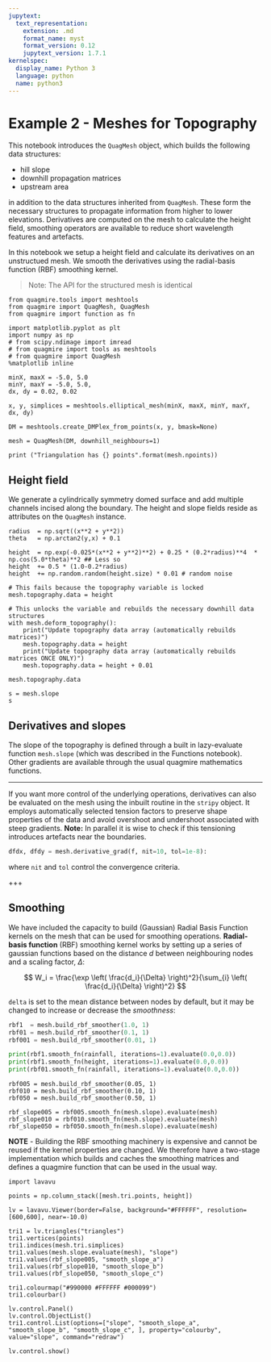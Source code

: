 ```yaml
---
jupytext:
  text_representation:
    extension: .md
    format_name: myst
    format_version: 0.12
    jupytext_version: 1.7.1
kernelspec:
  display_name: Python 3
  language: python
  name: python3
---
```


# Example 2 - Meshes for Topography 

This notebook introduces the `QuagMesh` object, which builds the following data structures:

- hill slope
- downhill propagation matrices
- upstream area

in addition to the data structures inherited from `QuagMesh`. These form the necessary structures to propagate information from higher to lower elevations. Derivatives are computed on the mesh to calculate the height field, smoothing operators are available to reduce short wavelength features and artefacts.

In this notebook we setup a height field and calculate its derivatives on an unstructued mesh. We smooth the derivatives using the radial-basis function (RBF) smoothing kernel.

> Note: The API for the structured mesh is identical



```{code-cell} ipython3
from quagmire.tools import meshtools
from quagmire import QuagMesh, QuagMesh
from quagmire import function as fn
```

```{code-cell} ipython3
import matplotlib.pyplot as plt
import numpy as np
# from scipy.ndimage import imread
# from quagmire import tools as meshtools
# from quagmire import QuagMesh
%matplotlib inline
```

```{code-cell} ipython3
minX, maxX = -5.0, 5.0
minY, maxY = -5.0, 5.0,
dx, dy = 0.02, 0.02

x, y, simplices = meshtools.elliptical_mesh(minX, maxX, minY, maxY, dx, dy)

DM = meshtools.create_DMPlex_from_points(x, y, bmask=None)
```

```{code-cell} ipython3
mesh = QuagMesh(DM, downhill_neighbours=1)

print ("Triangulation has {} points".format(mesh.npoints))
```

## Height field

We generate a cylindrically symmetry domed surface and add multiple channels incised along the boundary. The height and slope fields reside as attributes on the `QuagMesh` instance.

```{code-cell} ipython3
radius  = np.sqrt((x**2 + y**2))
theta   = np.arctan2(y,x) + 0.1

height  = np.exp(-0.025*(x**2 + y**2)**2) + 0.25 * (0.2*radius)**4  * np.cos(5.0*theta)**2 ## Less so
height  += 0.5 * (1.0-0.2*radius)
height  += np.random.random(height.size) * 0.01 # random noise
```

```{code-cell} ipython3
# This fails because the topography variable is locked
mesh.topography.data = height

# This unlocks the variable and rebuilds the necessary downhill data structures
with mesh.deform_topography():
    print("Update topography data array (automatically rebuilds matrices)")
    mesh.topography.data = height
    print("Update topography data array (automatically rebuilds matrices ONCE ONLY)")
    mesh.topography.data = height + 0.01
```

```{code-cell} ipython3
mesh.topography.data
```

```{code-cell} ipython3
s = mesh.slope
s
```

## Derivatives and slopes

The slope of the topography is defined through a built in lazy-evaluate function `mesh.slope` (which was described in the Functions notebook). Other gradients are available through the usual quagmire mathematics functions. 

---

If you want more control of the underlying operations, derivatives can also be evaluated on the mesh using the inbuilt routine in the `stripy` object. It employs automatically selected tension factors to preserve shape properties of the data and avoid overshoot and undershoot associated with steep gradients. **Note:** In parallel it is wise to check if this tensioning introduces artefacts near the boundaries.

```python
dfdx, dfdy = mesh.derivative_grad(f, nit=10, tol=1e-8):
```
where `nit` and `tol` control the convergence criteria.

+++

## Smoothing

We have included the capacity to build (Gaussian) Radial Basis Function kernels on the mesh that can be used for smoothing operations. **Radial-basis function** (RBF) smoothing kernel works by setting up a series of gaussian functions based on the distance $d$ between neighbouring nodes and a scaling factor, $\Delta$:

$$
W_i = \frac{\exp \left( \frac{d_i}{\Delta} \right)^2}{\sum_{i} \left( \frac{d_i}{\Delta} \right)^2}
$$

`delta` is set to the mean distance between nodes by default, but it may be changed to increase or decrease the _smoothness_:

```python
rbf1  = mesh.build_rbf_smoother(1.0, 1)
rbf01 = mesh.build_rbf_smoother(0.1, 1)
rbf001 = mesh.build_rbf_smoother(0.01, 1)

print(rbf1.smooth_fn(rainfall, iterations=1).evaluate(0.0,0.0))
print(rbf1.smooth_fn(height, iterations=1).evaluate(0.0,0.0))
print(rbf01.smooth_fn(rainfall, iterations=1).evaluate(0.0,0.0))
```

```{code-cell} ipython3
rbf005 = mesh.build_rbf_smoother(0.05, 1)
rbf010 = mesh.build_rbf_smoother(0.10, 1)
rbf050 = mesh.build_rbf_smoother(0.50, 1)
```

```{code-cell} ipython3
rbf_slope005 = rbf005.smooth_fn(mesh.slope).evaluate(mesh)
rbf_slope010 = rbf010.smooth_fn(mesh.slope).evaluate(mesh)
rbf_slope050 = rbf050.smooth_fn(mesh.slope).evaluate(mesh)
```

**NOTE** - Building the RBF smoothing machinery is expensive and cannot be reused if the kernel properties are changed. We therefore have a two-stage implementation which builds and caches the smoothing matrices and defines a quagmire function that can be used in the usual way.

```{code-cell} ipython3
import lavavu

points = np.column_stack([mesh.tri.points, height])

lv = lavavu.Viewer(border=False, background="#FFFFFF", resolution=[600,600], near=-10.0)

tri1 = lv.triangles("triangles")
tri1.vertices(points)
tri1.indices(mesh.tri.simplices)
tri1.values(mesh.slope.evaluate(mesh), "slope")
tri1.values(rbf_slope005, "smooth_slope_a")
tri1.values(rbf_slope010, "smooth_slope_b")
tri1.values(rbf_slope050, "smooth_slope_c")

tri1.colourmap("#990000 #FFFFFF #000099")
tri1.colourbar()

lv.control.Panel()
lv.control.ObjectList()
tri1.control.List(options=["slope", "smooth_slope_a", "smooth_slope_b", "smooth_slope_c", ], property="colourby", value="slope", command="redraw")

lv.control.show()
```

```{code-cell} ipython3

```
